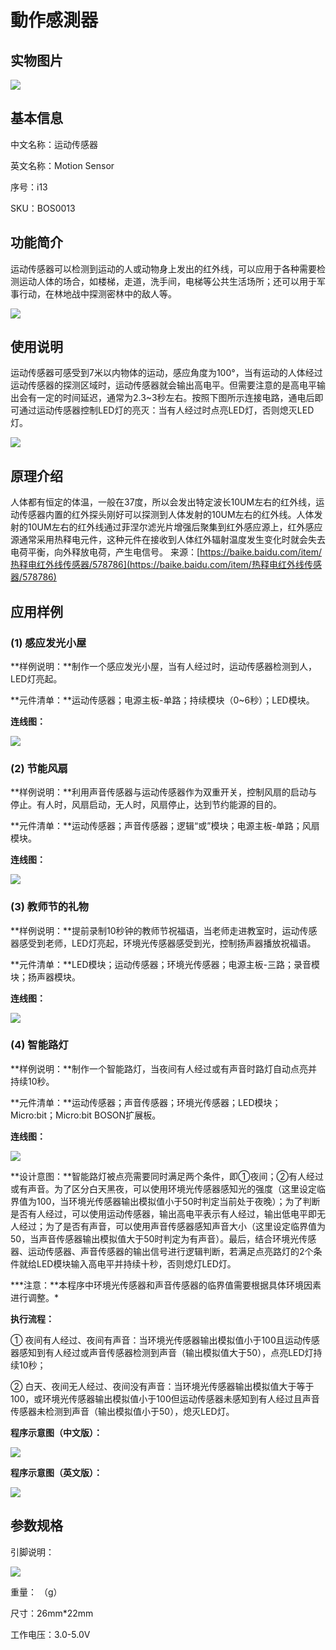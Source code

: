 # 動作感測器

## 实物图片

![](.gitbook/assets/boson-yun-dong-chuan-gan-qi-shi-wu-tu-pian.jpg)

## 基本信息

中文名称：运动传感器

英文名称：Motion Sensor

序号：i13

SKU：BOS0013

## 功能简介

运动传感器可以检测到运动的人或动物身上发出的红外线，可以应用于各种需要检测运动人体的场合，如楼梯，走道，洗手间，电梯等公共生活场所；还可以用于军事行动，在林地战中探测密林中的敌人等。

![](.gitbook/assets/boson-yun-dong-chuan-gan-qi-mo-kuai-jian-jie.png)

## 使用说明

运动传感器可感受到7米以内物体的运动，感应角度为100°，当有运动的人体经过运动传感器的探测区域时，运动传感器就会输出高电平。但需要注意的是高电平输出会有一定的时间延迟，通常为2.3~3秒左右。按照下图所示连接电路，通电后即可通过运动传感器控制LED灯的亮灭：当有人经过时点亮LED灯，否则熄灭LED灯。

![](.gitbook/assets/boson-yun-dong-chuan-gan-qi-shi-yong-shuo-ming.png)

## 原理介绍

人体都有恒定的体温，一般在37度，所以会发出特定波长10UM左右的红外线，运动传感器内置的红外探头刚好可以探测到人体发射的10UM左右的红外线。人体发射的10UM左右的红外线通过菲涅尔滤光片增强后聚集到红外感应源上，红外感应源通常采用热释电元件，这种元件在接收到人体红外辐射温度发生变化时就会失去电荷平衡，向外释放电荷，产生电信号。 来源：[https://baike.baidu.com/item/热释电红外线传感器/578786](https://baike.baidu.com/item/热释电红外线传感器/578786)

## 应用样例

### \(1\) 感应发光小屋

**样例说明：**制作一个感应发光小屋，当有人经过时，运动传感器检测到人，LED灯亮起。

**元件清单：**运动传感器；电源主板-单路；持续模块（0~6秒）；LED模块。

**连线图：**

![](.gitbook/assets/boson-yun-dong-chuan-gan-qi-ying-yong-yang-li-1-lian-xian-tu.png)

### \(2\) 节能风扇

**样例说明：**利用声音传感器与运动传感器作为双重开关，控制风扇的启动与停止。有人时，风扇启动，无人时，风扇停止，达到节约能源的目的。

**元件清单：**运动传感器；声音传感器；逻辑“或”模块；电源主板-单路；风扇模块。

**连线图：**

![](.gitbook/assets/boson-yun-dong-chuan-gan-qi-ying-yong-yang-li-2-lian-xian-tu.png)

### \(3\) 教师节的礼物

**样例说明：**提前录制10秒钟的教师节祝福语，当老师走进教室时，运动传感器感受到老师，LED灯亮起，环境光传感器感受到光，控制扬声器播放祝福语。

**元件清单：**LED模块；运动传感器；环境光传感器；电源主板-三路；录音模块；扬声器模块。

**连线图：**

![](.gitbook/assets/boson-yun-dong-chuan-gan-qi-ying-yong-yang-li-3-lian-xian-tu.png)

### \(4\) 智能路灯

**样例说明：**制作一个智能路灯，当夜间有人经过或有声音时路灯自动点亮并持续10秒。

**元件清单：**运动传感器；声音传感器；环境光传感器；LED模块；Micro:bit；Micro:bit BOSON扩展板。

**连线图：**

![](.gitbook/assets/boson-yun-dong-chuan-gan-qi-ying-yong-yang-li-4-lian-xian-tu.png)

**设计意图：**智能路灯被点亮需要同时满足两个条件，即①夜间；②有人经过或有声音。为了区分白天黑夜，可以使用环境光传感器感知光的强度（这里设定临界值为100，当环境光传感器输出模拟值小于50时判定当前处于夜晚）；为了判断是否有人经过，可以使用运动传感器，输出高电平表示有人经过，输出低电平即无人经过；为了是否有声音，可以使用声音传感器感知声音大小（这里设定临界值为50，当声音传感器输出模拟值大于50时判定为有声音）。最后，结合环境光传感器、运动传感器、声音传感器的输出信号进行逻辑判断，若满足点亮路灯的2个条件就给LED模块输入高电平并持续十秒，否则熄灯LED灯。

**\*注意：**本程序中环境光传感器和声音传感器的临界值需要根据具体环境因素进行调整。\*

**执行流程：**

① 夜间有人经过、夜间有声音：当环境光传感器输出模拟值小于100且运动传感器感知到有人经过或声音传感器检测到声音（输出模拟值大于50），点亮LED灯持续10秒；

② 白天、夜间无人经过、夜间没有声音：当环境光传感器输出模拟值大于等于100，或环境光传感器输出模拟值小于100但运动传感器未感知到有人经过且声音传感器未检测到声音（输出模拟值小于50），熄灭LED灯。

**程序示意图（中文版）：**

![](.gitbook/assets/boson-yun-dong-chuan-gan-qi-ying-yong-yang-li-4-cheng-xu-shi-yi-tu-zhong-wen-ban.png)

**程序示意图（英文版）：**

![](.gitbook/assets/boson-yun-dong-chuan-gan-qi-ying-yong-yang-li-4-cheng-xu-shi-yi-tu-ying-wen-ban.png)

## 参数规格

引脚说明：

![](.gitbook/assets/boson-yun-dong-chuan-gan-qi-yin-jiao-shuo-ming.png)

重量： （g）

尺寸：26mm\*22mm

工作电压：3.0-5.0V

